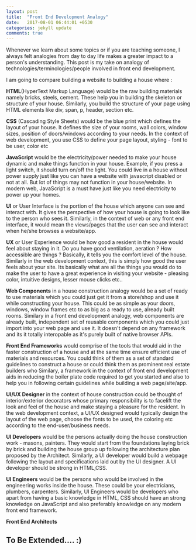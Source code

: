 ```yaml
---
layout: post
title:  "Front End Development Analogy"
date:   2017-08-01 06:44:01 +0530
categories: jekyll update
comments: true
---
```


Whenever we learn about some topics or if you are teaching someone, I always felt analogies from day to day life makes a greater impact to a person's understanding. This post is my take on analogy of technologies/terminologies/people involved in front end development.

I am going to compare building a website to building a house where :

**HTML**(HyperText Markup Language) would be the raw building materials namely bricks, steels, cement. These help you in building the skeleton or structure of your house. Similarly, you build the structure of your page using HTML elements like div, span, p, header, section etc.

**CSS** (Cascading Style Sheets) would be the blue print which defines the layout of your house. It defines the size of your rooms, wall colors, window sizes, position of doors/windows according to your needs. In the context of web development, you use CSS to define your page layout, styling - font to be user, color etc

**JavaScript** would be the electricity/power needed to make your house dynamic and make things function in your house. Example, if you press a light switch, it should turn on/off the light. You could live in a house without power supply just like you can have a website with javascript disabled or not at all. But lot of things may not function in your house/website. In modern web, JavaScript is a must have just like you need electricity to power up your homes.

**UI** or User Interface is the portion of the house which anyone can see and interact with. It gives the perspective of how your house is going to look like to the person who sees it. Similarly, in the context of web or any front end interface, it would mean the views/pages that the user can see and interact when he/she browses a website/app.

**UX** or User Experience would be how good a resident in the house would feel about staying in it. Do you have good ventilation, aeration ? How accessible are things ? Basically, it tells you the comfort level of the house. Similarly in the web development context, this is simply how good the user feels about your site. Its basically what are all the things you would do to make the user to have a great experience in visiting your website - pleasing color, intuitive designs, lesser mouse clicks etc..

**Web Components** in a house construction analogy would be a set of ready to use materials which you could just get it from a store/shop and use it while constructing your house. This could be as simple as your doors, windows, window frames etc to as big as a ready to use, already built rooms. Similary in a front end development analogy, web components are already built, independent set of reusable components which you could just import into your web page and use it. It doesn't depend on any framework and its it totally interopable as it's purely built of native browser APIs.

**Front End Frameworks** would comprise of the tools that would aid in the faster construction of a house and at the same time ensure efficient use of materials and resources. You could think of them as a set of standard guidelines to construct a house or could think them as prominent real estate builders who Similary, a framework in the context of front end development aids in reducing the boiler plate code required to get you started and also to help you in following certain guidelines while building a web page/site/app.

**UI/UX Designer** in the context of house construction could be thought of interior/exterior decorators whose primary responsibility is to facelift the look and feel of the house and make staying a pleasure for the resident. In the web development context, a UI/UX designed would typically design the layout of the web page, choose the fonts to be used, the coloring etc according to the end-user/business needs.

**UI Developers** would be the persons actually doing the house construction work - masons, painters. They would start from the foundations laying brick by brick and building the house group up following the architecture plan proposed by the Architect. Similarly, a UI developer would build a webpage following the layout and specifications laid out by the UI designer. A UI developer should be strong in HTML,CSS.

**UI Engineers** would be the persons who would be involved in the engineering works inside the house. These could be your electricians, plumbers, carpenters. Similarly, UI Engineers would be developers who apart from having a basic knowledge in HTML, CSS should have an strong knowledge on JavaScript and also preferably knowledge on any modern front end framework.

**Front End Architects** 

## To Be Extended.... :) 

